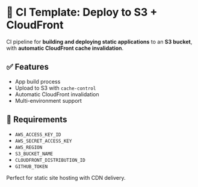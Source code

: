 # 🚀 CI Template: Deploy to S3 + CloudFront

CI pipeline for **building and deploying static applications** to an **S3 bucket**, with **automatic CloudFront cache invalidation**.

## ✅ Features
- App build process
- Upload to S3 with `cache-control`
- Automatic CloudFront invalidation
- Multi-environment support

## 🔐 Requirements
- `AWS_ACCESS_KEY_ID`
- `AWS_SECRET_ACCESS_KEY`
- `AWS_REGION`
- `S3_BUCKET_NAME`
- `CLOUDFRONT_DISTRIBUTION_ID`
- `GITHUB_TOKEN`

Perfect for static site hosting with CDN delivery.
